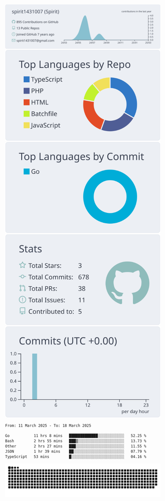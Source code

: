 [![](https://raw.githubusercontent.com/spirit1431007/spirit1431007/master/profile-summary-card-output/nord_bright/0-profile-details.svg)](https://git.io/spiritx)
[![](https://raw.githubusercontent.com/spirit1431007/spirit1431007/master/profile-summary-card-output/nord_bright/1-repos-per-language.svg)](https://git.io/spiritx) [![](https://raw.githubusercontent.com/spirit1431007/spirit1431007/master/profile-summary-card-output/nord_bright/2-most-commit-language.svg)](https://git.io/spiritx)
[![](https://raw.githubusercontent.com/spirit1431007/spirit1431007/master/profile-summary-card-output/nord_bright/3-stats.svg)](https://git.io/spiritx) [![](https://raw.githubusercontent.com/spirit1431007/spirit1431007/master/profile-summary-card-output/nord_bright/4-productive-time.svg)](https://git.io/spiritx)

<!--START_SECTION:waka-->

```txt
From: 11 March 2025 - To: 18 March 2025

Go           11 hrs 8 mins   █████████████░░░░░░░░░░░░   52.25 %
Bash         2 hrs 55 mins   ███▒░░░░░░░░░░░░░░░░░░░░░   13.73 %
Other        2 hrs 27 mins   ███░░░░░░░░░░░░░░░░░░░░░░   11.55 %
JSON         1 hr 39 mins    ██░░░░░░░░░░░░░░░░░░░░░░░   07.79 %
TypeScript   53 mins         █░░░░░░░░░░░░░░░░░░░░░░░░   04.16 %
```

<!--END_SECTION:waka-->

![contribution](https://github.com/spirit1431007/spirit1431007/blob/output/github-contribution-grid-snake.svg)
